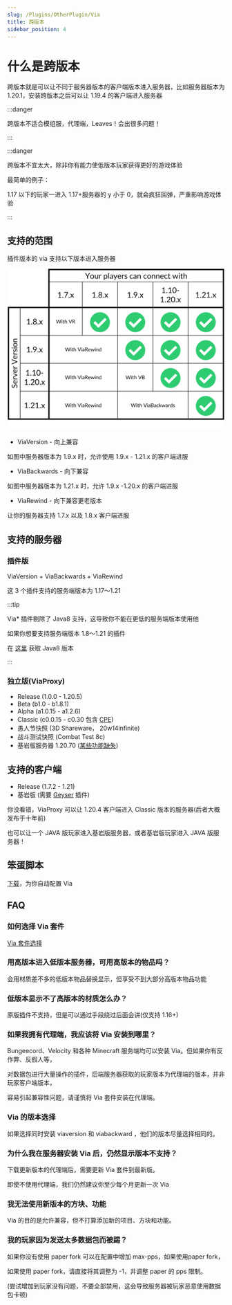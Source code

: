 ```yaml
---
slug: /Plugins/OtherPlugin/Via
title: 跨版本
sidebar_position: 4
---
```


# 什么是跨版本

跨版本就是可以让不同于服务器版本的客户端版本进入服务器，比如服务器版本为 1.20.1，安装跨版本之后可以让 1.19.4 的客户端进入服务器

:::danger

跨版本不适合模组服，代理端，Leaves！会出很多问题！

:::

:::danger

跨版本不宜太大，除非你有能力使低版本玩家获得更好的游戏体验

最简单的例子：

1.17 以下的玩家一进入 1.17+服务器的 y 小于 0，就会疯狂回弹，严重影响游戏体验

:::

## 支持的范围

插件版本的 via 支持以下版本进入服务器

![](_images/版本兼容图.png)

- ViaVersion - 向上兼容

如图中服务器版本为 1.9.x 时，允许使用 1.9.x - 1.21.x 的客户端进服

- ViaBackwards - 向下兼容

如图中服务器版本为 1.21.x 时，允许 1.9.x -1.20.x 的客户端进服

- ViaRewind - 向下兼容更老版本

让你的服务器支持 1.7.x 以及 1.8.x 客户端进服

## 支持的服务器

### 插件版

ViaVersion + ViaBackwards + ViaRewind

这 3 个插件支持的服务端版本为 1.17～1.21

:::tip

Via* 插件剔除了 Java8 支持，这导致你不能在更低的服务端版本使用他

如果你想要支持服务端版本 1.8～1.21 的插件

在 [这里](https://ci.viaversion.com/job/ViaVersion-Java8) 获取 Java8 版本

:::

### 独立版(ViaProxy)

- Release (1.0.0 - 1.20.5)
- Beta (b1.0 - b1.8.1)
- Alpha (a1.0.15 - a1.2.6)
- Classic (c0.0.15 - c0.30 包含 [CPE](https://wiki.vg/Classic_Protocol_Extension))
- 愚人节快照 (3D Shareware， 20w14infinite)
- 战斗测试快照 (Combat Test 8c)
- 基岩版服务器 1.20.70 ([某些功能缺失](https://github.com/RaphiMC/ViaBedrock#features))

## 支持的客户端

- Release (1.7.2 - 1.21)
- 基岩版 (需要 [Geyser](/docs-java/process/mobile-player/Geyser/geyser.md) 插件)

你没看错，ViaProxy 可以让 1.20.4 客户端进入 Classic 版本的服务器(后者大概发布于十年前)

也可以让一个 JAVA 版玩家进入基岩版服务器，或者基岩版玩家进入 JAVA 版服务器！

## 笨蛋脚本

[下载](https://script.8aka.org/via-setup)，为你自动配置 Via

## FAQ

### 如何选择 Via 套件

[Via 套件选择](https://jo0001.github.io/ViaSetup/?lang=en)

### 用高版本进入低版本服务器，可用高版本的物品吗？

会用材质差不多的低版本物品替换显示，但享受不到大部分高版本物品功能

### 低版本显示不了高版本的材质怎么办？

原版插件不支持，但是可以通过手段绕过后面会讲(仅支持 1.16+)

### 如果我拥有代理端，我应该将 Via 安装到哪里？

Bungeecord、Velocity 和各种 Minecraft 服务端均可以安装 Via。但如果你有反作弊、反假人等，

对数据包进行大量操作的插件，后端服务器获取的玩家版本为代理端的版本，并非玩家客户端版本，

容易引起兼容性问题，请谨慎将 Via 套件安装在代理端。

### Via 的版本选择

如果选择同时安装 viaversion 和 viabackward ，他们的版本尽量选择相同的。

### 为什么我在服务器安装 Via 后，仍然显示版本不支持？

下载更新版本的代理端后，需要更新 Via 套件到最新版。

即使不使用代理端，我们仍然建议你至少每个月更新一次 Via

### 我无法使用新版本的方块、功能

Via 的目的是允许兼容，但不打算添加新的项目、方块和功能。

### 我的玩家因为发送太多数据包而被踢？

如果你没有使用 paper fork 可以在配置中增加 max-pps，如果使用paper fork，

如果使用 paper fork，请直接将其调整为 -1，并调整 paper 的 pps 限制。

(尝试增加到玩家没有问题，不要全部禁用，这会导致服务器被玩家恶意使用数据包卡顿)
